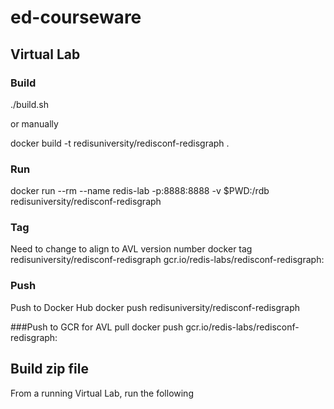 # ed-courseware

## Virtual Lab

### Build
./build.sh

or manually

docker build -t redisuniversity/redisconf-redisgraph .

### Run
docker run --rm --name redis-lab -p:8888:8888 -v $PWD:/rdb redisuniversity/redisconf-redisgraph

### Tag
Need to change <version> to align to AVL version number
docker tag redisuniversity/redisconf-redisgraph gcr.io/redis-labs/redisconf-redisgraph:<version>

### Push
Push to Docker Hub
docker push redisuniversity/redisconf-redisgraph

###Push to GCR for AVL pull
docker push gcr.io/redis-labs/redisconf-redisgraph:<version>


## Build zip file
From a running Virtual Lab, run the following
